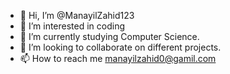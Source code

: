 - 👋 Hi, I’m @ManayilZahid123
- 👀 I’m interested in coding
- 🌱 I’m currently studying Computer Science.
- 💞️ I’m looking to collaborate on  different projects.
- 📫 How  to reach me manayilzahid0@gamil.com

<!---
ManayilZahid123/ManayilZahid123 is a ✨ special ✨ repository because its `README.md` (this file) appears on your GitHub profile.
You can click the Preview link to take a look at your changes.
--->
